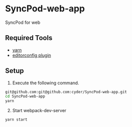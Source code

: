 # SyncPod-web-app
SyncPod for web

## Required Tools
* [yarn](https://yarnpkg.com/lang/ja/)
* [editorconfig plugin](http://editorconfig.org/#download)

## Setup
1. Execute the following command.
```sh
git@github.com:git@github.com:cyder/SyncPod-web-app.git
cd SyncPod-web-app
yarn
```

2. Start webpack-dev-server
```sh
yarn start
```
